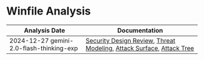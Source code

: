 # Winfile Analysis
| Analysis Date | Documentation |
|---------------|---------------|
| 2024-12-27 gemini-2.0-flash-thinking-exp | [Security Design Review](microsoft/winfile/2024-12-27-gemini-2.0-flash-thinking-exp/sec-design.md), [Threat Modeling](microsoft/winfile/2024-12-27-gemini-2.0-flash-thinking-exp/threat-modeling.md), [Attack Surface](microsoft/winfile/2024-12-27-gemini-2.0-flash-thinking-exp/attack-surface.md), [Attack Tree](microsoft/winfile/2024-12-27-gemini-2.0-flash-thinking-exp/attack-tree.md) |